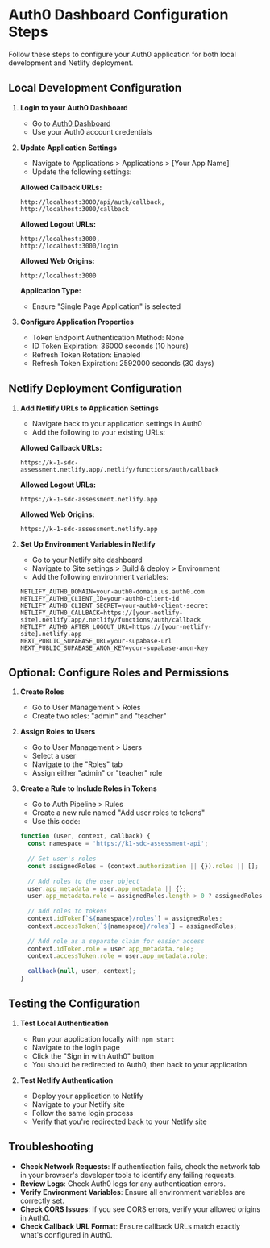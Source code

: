 # Auth0 Dashboard Configuration Steps

Follow these steps to configure your Auth0 application for both local development and Netlify deployment.

## Local Development Configuration

1. **Login to your Auth0 Dashboard** 
   - Go to [Auth0 Dashboard](https://manage.auth0.com/)
   - Use your Auth0 account credentials

2. **Update Application Settings**
   - Navigate to Applications > Applications > [Your App Name]
   - Update the following settings:

   **Allowed Callback URLs:**
   ```
   http://localhost:3000/api/auth/callback,
   http://localhost:3000/callback
   ```

   **Allowed Logout URLs:**
   ```
   http://localhost:3000,
   http://localhost:3000/login
   ```

   **Allowed Web Origins:**
   ```
   http://localhost:3000
   ```

   **Application Type:**
   - Ensure "Single Page Application" is selected

3. **Configure Application Properties**
   - Token Endpoint Authentication Method: None
   - ID Token Expiration: 36000 seconds (10 hours)
   - Refresh Token Rotation: Enabled
   - Refresh Token Expiration: 2592000 seconds (30 days)

## Netlify Deployment Configuration

1. **Add Netlify URLs to Application Settings**
   - Navigate back to your application settings in Auth0
   - Add the following to your existing URLs:

   **Allowed Callback URLs:**
   ```
   https://k-1-sdc-assessment.netlify.app/.netlify/functions/auth/callback
   ```

   **Allowed Logout URLs:**
   ```
   https://k-1-sdc-assessment.netlify.app
   ```

   **Allowed Web Origins:**
   ```
   https://k-1-sdc-assessment.netlify.app
   ```

2. **Set Up Environment Variables in Netlify**
   - Go to your Netlify site dashboard
   - Navigate to Site settings > Build & deploy > Environment
   - Add the following environment variables:

   ```
   NETLIFY_AUTH0_DOMAIN=your-auth0-domain.us.auth0.com
   NETLIFY_AUTH0_CLIENT_ID=your-auth0-client-id
   NETLIFY_AUTH0_CLIENT_SECRET=your-auth0-client-secret
   NETLIFY_AUTH0_CALLBACK=https://[your-netlify-site].netlify.app/.netlify/functions/auth/callback
   NETLIFY_AUTH0_AFTER_LOGOUT_URL=https://[your-netlify-site].netlify.app
   NEXT_PUBLIC_SUPABASE_URL=your-supabase-url
   NEXT_PUBLIC_SUPABASE_ANON_KEY=your-supabase-anon-key
   ```

## Optional: Configure Roles and Permissions

1. **Create Roles**
   - Go to User Management > Roles
   - Create two roles: "admin" and "teacher"

2. **Assign Roles to Users**
   - Go to User Management > Users
   - Select a user
   - Navigate to the "Roles" tab
   - Assign either "admin" or "teacher" role

3. **Create a Rule to Include Roles in Tokens**
   - Go to Auth Pipeline > Rules
   - Create a new rule named "Add user roles to tokens"
   - Use this code:

   ```javascript
   function (user, context, callback) {
     const namespace = 'https://k1-sdc-assessment-api';
     
     // Get user's roles
     const assignedRoles = (context.authorization || {}).roles || [];
     
     // Add roles to the user object
     user.app_metadata = user.app_metadata || {};
     user.app_metadata.role = assignedRoles.length > 0 ? assignedRoles[0] : 'teacher';
     
     // Add roles to tokens
     context.idToken[`${namespace}/roles`] = assignedRoles;
     context.accessToken[`${namespace}/roles`] = assignedRoles;
     
     // Add role as a separate claim for easier access
     context.idToken.role = user.app_metadata.role;
     context.accessToken.role = user.app_metadata.role;
     
     callback(null, user, context);
   }
   ```

## Testing the Configuration

1. **Test Local Authentication**
   - Run your application locally with `npm start`
   - Navigate to the login page
   - Click the "Sign in with Auth0" button
   - You should be redirected to Auth0, then back to your application

2. **Test Netlify Authentication**
   - Deploy your application to Netlify
   - Navigate to your Netlify site
   - Follow the same login process
   - Verify that you're redirected back to your Netlify site

## Troubleshooting

- **Check Network Requests**: If authentication fails, check the network tab in your browser's developer tools to identify any failing requests.
- **Review Logs**: Check Auth0 logs for any authentication errors.
- **Verify Environment Variables**: Ensure all environment variables are correctly set.
- **Check CORS Issues**: If you see CORS errors, verify your allowed origins in Auth0.
- **Check Callback URL Format**: Ensure callback URLs match exactly what's configured in Auth0. 